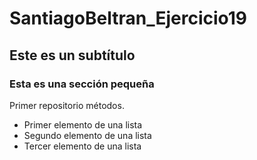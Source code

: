 # SantiagoBeltran_Ejercicio19
## Este es un subtítulo
### Esta es una sección pequeña

Primer repositorio métodos.
* Primer elemento de una lista
* Segundo elemento de una lista 
* Tercer elemento de una lista
